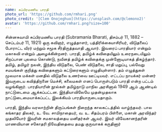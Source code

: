 ```yaml
---
name: சுப்பிரமணிய பாரதி
photo_url: 'https://github.com/rmhari.png'
photo_credit: '[Clem Onojeghuo](https://unsplash.com/@clemono2)'
avatar: 'https://github.com/rmhari.png?size=100'
---
```



சின்னசுவாமி சுப்பிரமணிய பாரதி (Subramania Bharati, திசம்பர் 11, 1882 – செப்டம்பர் 11, 1921) ஒரு கவிஞர், எழுத்தாளர், பத்திரிக்கையாசிரியர், விடுதலைப் போராட்ட வீரர் மற்றும் சமூக சீர்திருத்தவாதி ஆவார். இவரைப் பாரதியார் என்றும் மகாகவி என்றும் அழைக்கின்றனர். பாரதி, தமிழ்க் கவிதையிலும் உரைநடையிலும் சிறப்பான புலமை கொண்டு, நவீனத் தமிழ்க் கவிதைக்கு முன்னோடியாகத் திகழ்ந்தார். தமிழ், தமிழர் நலன், இந்திய விடுதலை, பெண் விடுதலை, சாதி மறுப்பு, பல்வேறு சமயங்கள் குறித்து கவிதைகளும் கட்டுரைகளும் எழுதியுள்ளார். தம் எழுத்துகள் மூலமாக மக்கள் மனதில் விடுதலை உணர்வை ஊட்டியவர். எட்டப்ப நாயக்கர் மன்னர் இவருடைய கவித்திறனை மெச்சி, கலைமகள் எனப் பாெருள்படும் பாரதி என்ற பட்டம் வழங்கினார். பாரதியாரின் நூல்கள் தமிழ்நாடு மாநில அரசினால் 1949 ஆம் ஆண்டில் நாட்டுடைமை ஆக்கப்பட்டன. இந்தியாவிலேயே முதன்முதலாக நாட்டுடைமையாக்கப்பட்ட இலக்கியம் பாரதியாருடையதாகும்.

பாரதி, இந்திய வரலாற்றின் திருப்பங்கள் நிறைந்த காலகட்டத்தில் வாழ்ந்தவர். பால கங்காதர திலகர், உ. வே. சாமிநாதையர், வ. உ. சிதம்பரம் பிள்ளை, மகான் அரவிந்தர் முதலியோர் இவரின் சமகாலத்தைய மனிதர்கள் ஆவர். இவர் விவேகானந்தரின் மாணவியான சகோதரி நிவேதிதையை தமது குருவாகக் கருதினார்